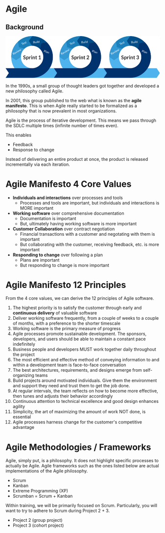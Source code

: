# Agile

## Background
![agile diagram](./agile-diagram.PNG)

In the 1990s, a small group of thought leaders got together and developed a new philosophy called Agile.

In 2001, this group published to the web what is known as the **agile manifesto**. This is when Agile really started to be formalized as a philosophy that is now prevalent in most organizations.

Agile is the process of iterative development. This means we pass through the SDLC multiple times (infinite number of times even).

This enables
- Feedback
- Response to change

Instead of delivering an entire product at once, the product is released incrementally via each iteration.

# Agile Manifesto 4 Core Values
- **Individuals and interactions** over processes and tools
    - Processes and tools are important, but individuals and interactions is MORE important
- **Working software** over comprehensive documentation
    - Documentation is important
    - But, ultimately having working software is more important
- **Customer Collaboration** over contract negotiation
    - Financial transactions with a customer and negotating with them is important
    - But collaborating with the customer, receiving feedback, etc. is more important
- **Responding to change** over following a plan
    - Plans are important
    - But responding to change is more important

# Agile Manifesto 12 Principles
From the 4 core values, we can derive the 12 principles of Agile software.

1. The highest priority is to satisfy the customer through early and **continuous delivery** of valuable software
2. Deliver working software frequently, from a couple of weeks to a couple of months, with a preference to the shorter timescale
3. Working software is the primary measure of progress
4. Agile processes promote sustainable development. The sponsors, developers, and users should be able to maintain a constant pace indefinitely
5. Business people and developers MUST work together daily throughout the project
6. The most efficient and effective method of conveying information to and within a development team is face-to-face conversation
7. The best architectures, requirements, and designs emerge from self-organizing teams
8. Build projects around motivated individuals. Give them the environment and support they need and trust them to get the job done.
9. At regular intervals, the team reflects on how to become more effective, then tunes and adjusts their behavior accordingly
10. Continuous attention to technical excellence and good design enhances agility
11. Simplicity, the art of maximizing the amount of work NOT done, is essential
12. Agile processes harness change for the customer's competitive advantage

# Agile Methodologies / Frameworks
Agile, simply put, is a philosophy. It does not highlight specific processes to actually be Agile. Agile frameworks such as the ones listed below are actual implementations of the Agile philosophy.

- Scrum
- Kanban
- Extreme Programming (XP)
- Scrumban = Scrum + Kanban

Within training, we will be primarily focused on Scrum. Particularly, you will want to try to adhere to Scrum during Project 2 + 3.

- Project 2 (group project)
- Project 3 (cohort project)